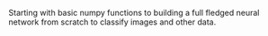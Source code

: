 Starting with basic numpy functions to building a full fledged neural network from scratch to classify images and other data.
